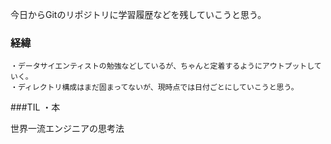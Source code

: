 今日からGitのリポジトリに学習履歴などを残していこうと思う。
  ### 経緯
    ・データサイエンティストの勉強などしているが、ちゃんと定着するようにアウトプットしていく。
    ・ディレクトリ構成はまだ固まってないが、現時点では日付ごとにしていこうと思う。

###TIL
・本

世界一流エンジニアの思考法
